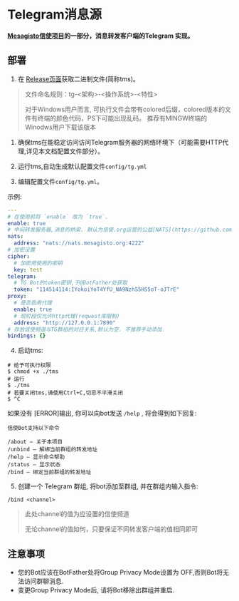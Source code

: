 # Telegram消息源

**[Mesagisto信使项目](https://github.com/MeowCat-Studio/mesagisto)的一部分，消息转发客户端的Telegram 实现。**

## 部署

 1. 在 [Release页面](https://github.com/MeowCat-Studio/telegram-message-source/releases)获取二进制文件(简称tms)。
 > 文件命名规则：tg-<架构>-<操作系统>-<特性>
 >
 > 对于Windows用户而言, 可执行文件会带有colored后缀，colored版本的文件有终端的颜色代码，PS下可能出现乱码。
 > 推荐有MINGW终端的Winodws用户下载该版本
 1. 确保tms在能稳定访问访问Telegram服务器的网络环境下（可能需要HTTP代理,详见本文档配置文件部分）。

 2. 运行tms,自动生成默认配置文件`config/tg.yml`

 3. 编辑配置文件`config/tg.yml`。

   示例:
  ```yaml
  ---
  # 在使用前将 `enable` 改为 `true`.
  enable: true
  # 中间转发服务器,消息的桥梁. 默认为信使.org运营的公益[NATS](https://github.com/nats-io/nats-server)服务器
  nats:
    address: "nats://nats.mesagisto.org:4222"
  # 加密设置
  cipher:
    # 加密用使用的密钥
    key: test
  telegram:
    # TG Bot的token密钥,于@BotFather处获取
    token: "114514114:IYokoiYoT4YfU_NA9NzhS5HS5oT-oJTrE"
  proxy:
    # 是否启用代理
    enable: true
    # 现阶段仅允许http代理(reqwest库限制)
    address: "http://127.0.0.1:7890"
  # 存放信使频道与TG群组的对应关系,默认为空. 不推荐手动添加.
  bindings: {}
  ```
 4. 启动tms:
 ```shell
 # 给予可执行权限
 $ chmod +x ./tms
 # 运行
 $ ./tms
 # 若要关闭tms,请使用Ctrl+C,切忌不平滑关闭
 $ ^C
 ```
 如果没有 [ERROR]输出, 你可以向bot发送 `/help` , 将会得到如下回复:
```text
信使Bot支持以下命令

/about — 关于本项目
/unbind — 解绑当前群组的转发地址
/help — 显示命令帮助
/status — 显示状态
/bind — 绑定当前群组的转发地址
```
 5. 创建一个 Telegram 群组, 将bot添加至群组, 并在群组内输入指令:

 `/bind <channel>`

> 此处channel的值为应设置的信使频道
>
> 无论channel的值如何，只要保证不同转发客户端的值相同即可



## 注意事项

- 您的Bot应该在BotFather处将Group Privacy Mode设置为 OFF,否则Bot将无法访问群聊消息.
- 变更Group Privacy Mode后, 请将Bot移除出群组并重启.

